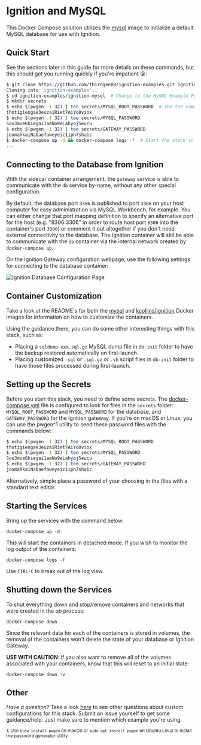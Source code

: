 <!-- markdownlint-disable MD033 -->

# Ignition and MySQL

This Docker Compose solution utilizes the [mysql](https://hub.docker.com/_/mysql) image to initialize a default MySQL database for use with Ignition.

## Quick Start

See the sections later in this guide for more details on these commands, but this should get you running quickly if you're impatient 😝:

```bash
$ git clone https://github.com/thirdgen88/ignition-examples.git ignition-examples
Cloning into 'ignition-examples'..
$ cd ignition-examples/ignition-mysql  # Change to the MySQL Example Folder
$ mkdir secrets
$ echo $(pwgen -1 32) | tee secrets/MYSQL_ROOT_PASSWORD  # The tee command will echo the generated password to stdout and write to file
thot1giengae3euzaiRiet7AiYo0viox
$ echo $(pwgen -1 32) | tee secrets/MYSQL_PASSWORD
Soo3mue6kiegai1aeNo9eLahyoj5eucu
$ echo $(pwgen -1 32) | tee secrets/GATEWAY_PASSWORD
joomahkaiNabaefaweyeic1iph7shaic
$ docker-compose up -d && docker-compose logs -f  # Start the stack in detached mode and start to follow the logs (break with Ctrl-C)
...
```

## Connecting to the Database from Ignition

With the sidecar container arrangement, the `gateway` service is able to communicate with the `db` service by-name, without any other special configuration.

By default, the database port `3306` is published to port `3306` on your host computer for easy administration via MySQL Workbench, for example.  You can either change that port mapping definition to specify an alternative port for the host (e.g. "8306:3306" in order to route host port `8306` into the container's port `3306`) or comment it out altogether if you don't need external connectivity to the database.  The Ignition container will still be able to communicate with the `db` container via the internal network created by `docker-compose up`.

On the Ignition Gateway configuration webpage, use the following settings for connecting to the database container:

![Ignition Database Configuration Page](../assets/ignition-mysql-connection-config.png)

## Container Customization

Take a look at the README's for both the [mysql](https://hub.docker.com/_/mysql) and [kcollins/ignition](http://hub.docker.com/r/kcollins/ignition) Docker images for information on how to customize the containers.

Using the guidance there, you can do some other interesting things with this stack, such as:

- Placing a `sqldump-xxx.sql.gz` MySQL dump file in `db-init` folder to have the backup restored automatically on first-launch.
- Placing customized `.sql` or `.sql.gz` or `.sh` script files in `db-init` folder to have those files processed during first-launch.

## Setting up the Secrets

Before you start this stack, you need to define some secrets.  The [docker-compose.yml](docker-compose.yml) file is configured to look for files in the `secrets` folder: `MYSQL_ROOT_PASSWORD` and `MYSQL_PASSWORD` for the database, and `GATEWAY_PASSWORD` for the Ignition gateway.  If you're on macOS or Linux, you can use the pwgen^1 utility to seed these password files with the commands below:

```bash
$ echo $(pwgen -1 32) | tee secrets/MYSQL_ROOT_PASSWORD
thot1giengae3euzaiRiet7AiYo0viox
$ echo $(pwgen -1 32) | tee secrets/MYSQL_PASSWORD
Soo3mue6kiegai1aeNo9eLahyoj5eucu
$ echo $(pwgen -1 32) | tee secrets/GATEWAY_PASSWORD
joomahkaiNabaefaweyeic1iph7shaic
```

Alternatively, simple place a password of your choosing in the files with a standard text editor.

## Starting the Services

Bring up the services with the command below:

    docker-compose up -d

This will start the containers in detached mode.  If you wish to monitor the log output of the containers:

    docker-compose logs -f

Use `CTRL-C` to break out of the log view.

## Shutting down the Services

To shut everything down and stop/remove containers and networks that were created in the _up_ process:

    docker-compose down

Since the relevant data for each of the containers is stored in volumes, the removal of the containers won't delete the state of your database or Ignition Gateway.

**USE WITH CAUTION**: If you also want to remove all of the volumes associated with your containers, know that this will reset to an initial state:

    docker-compose down -v

## Other

_Have a question?_  Take a look [here](https://github.com/thirdgen88/ignition-examples/issues) to see other questions about custom configurations for this stack.  Submit an issue yourself to get some guidance/help.  Just make sure to mention which example you're using.

<sup>1: Use `brew install pwgen` on macOS or `sudo apt install pwgen` on Ubuntu Linux to install the password generator utility</sup>